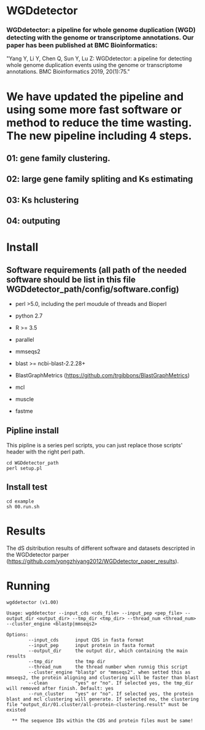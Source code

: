 # WGDdetector

### WGDdetector: a pipeline for whole genome duplication (WGD) detecting with the genome or transcriptome annotations. Our paper has been published at BMC Bioinformatics:  
"Yang Y, Li Y, Chen Q, Sun Y, Lu Z: WGDdetector: a pipeline for detecting whole genome duplication events using the genome or transcriptome annotations. BMC Bioinformatics 2019, 20(1):75."

# We have updated the pipeline and using some more fast software or method to reduce the time wasting. The new pipeline including 4 steps.  
## 01: gene family clustering.  
## 02: large gene family spliting and Ks estimating
## 03: Ks hclustering
## 04: outputing
  
  
# Install
## Software requirements (all path of the needed software should be list in this file WGDdetector_path/config/software.config)
* perl >5.0, including the perl moudule of threads and Bioperl
* python 2.7
* R >= 3.5

* parallel
* mmseqs2 
* blast >= ncbi-blast-2.2.28+
* BlastGraphMetrics (https://github.com/trgibbons/BlastGraphMetrics) 
* mcl 
* muscle
* fastme

## Pipline install
This pipline is a series perl scripts, you can just replace those scripts' header with the right perl path.
```
cd WGDdetector_path
perl setup.pl
```

## Install test
```
cd example
sh 00.run.sh
```  

# Results
The dS dsitribution results of different software and datasets descripted in the WGDdetector parper (https://github.com/yongzhiyang2012/WGDdetector_paper_results).

# Running 

```
wgddetector (v1.00)

Usage: wgddetector --input_cds <cds_file> --input_pep <pep_file> --output_dir <output_dir> --tmp_dir <tmp_dir> --thread_num <thread_num> --cluster_engine <blastp|mmseqs2>

Options:
        --input_cds      input CDS in fasta format
        --input_pep      input protein in fasta format
        --output_dir     the output dir, which containing the main results
        --tmp_dir        the tmp dir
        --thread_num     the thread number when runnig this script
        --cluster_engine "blastp" or "mmseqs2". when setted this as mmseqs2, the protein aligning and clustering will be faster than blast
        --clean          "yes" or "no". If selected yes, the tmp_dir will removed after finish. Default: yes
        --run_cluster    "yes" or "no". If selected yes, the protein blast and mcl clustering will generate. If selected no, the clustering file "output_dir/01.cluster/all-protein-clustering.result" must be existed

  ** The sequence IDs within the CDS and protein files must be same!
```
